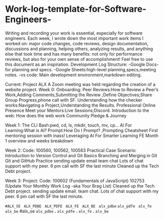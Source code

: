 # Work-log-template-for-Software-Engineers-


Writing and recording your work is essential, especially for software engineers. Each week, I wrote down the most important work items I worked on: major code changes, code reviews, design documentation, discussions and planning, helping others, analyzing results, and anything else that took time and has many benefits: not only for performance reviews, but also for your own sense of accomplishment! Feel free to use this document as an inspiration. 
 Development Log Structure:
-Google Docs-for planning and specs.
-Google Sheets:high-level planning,specs,meeting notes.
-vs code: Main development environment,markdown editing.


Current:
Project ALX
A Zoom meeting was held regarding the creation of a website project.
Week 0:
Onboarding:
Peer Reviews:How to Review a Peer’s Work,Adding Comments,Submitting the Review ;Define Objectives;Share Group Progress,phone call with SF.
Understanding how the checker works:Navigating a Project,Understanding the Results.
Professional Online Presence
Meet your Mentors:Live Sessions;Discord.
Introduction to the web:
How does the web work
Community Pledge & Journey



Week 1:
The CLI  Bash:pwd, cd, ls, mkdir, touch, mv, cp...
AI For Learning:What is AI?
Prompt:How Do I Prompt? ,Prompting Cheatsheet
First mentoring session with inass!
Leveraging AI For Smarter Learning
FE Month 1 overview and weeks breakdown

Week 2:
Code: 100560, 100562, 100563
Practical Case Scenario:
Introduction to Version Control and Git Basics
Branching and Merging in Git
Git and GitHub Practice
sending update email
team chat
Lots of chat support with my peer.
6 pm call with SF the last minute
Cleaned up the Tech Debt project.


Week 3:
Project:
Code:
100602 (Fundamentals of JavaScript)
102753 (Update Your Monthly Work Log -aka Your Brag List)
Cleaned up the Tech Debt project.
sending update email.
team chat.
Lots of chat support with my peer.
6 pm call with SF the last minute.


`#ALX_SE`  ` ALX_PDBE`   ` ALX_PDFE`  ` ALX_FE` ` ALX_BE` ` alx_pdbe` `alx_pdfe` 
` alx_fe` `alx_be` #alx_se  `alx_pdbe` ، `alx_pdfe` ، `alx_fe` ، `alx_be`







